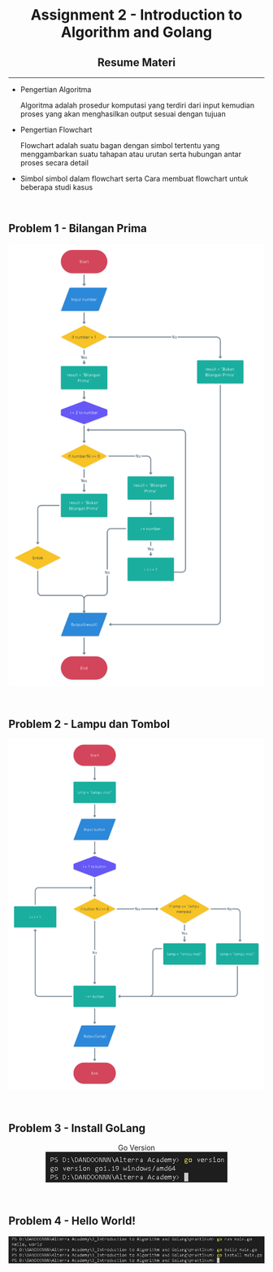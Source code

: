 <h1 align="center">Assignment 2 - Introduction to Algorithm and Golang</h1>
<h2 align="center">Resume Materi</h2>
<hr>

<ul>
    <li>Pengertian Algoritma</li>
        <p> Algoritma adalah prosedur komputasi yang terdiri dari input kemudian proses yang akan menghasilkan output sesuai dengan tujuan</p>
    <li>Pengertian Flowchart</li>
        <p>Flowchart adalah suatu bagan dengan simbol tertentu yang menggambarkan suatu tahapan atau urutan serta hubungan antar proses secara detail</p>
    <li>Simbol simbol dalam flowchart serta Cara membuat flowchart untuk beberapa studi kasus</li>
</ul>
<br>

<h2>Problem 1 - Bilangan Prima</h2>
<p align="center">
    <img src="screenshots/BilanganPrima.png" alt="Screenshot Bilangan prima">
</p>
<br>
<h2>Problem 2 - Lampu dan Tombol</h2>
<p align="center">
    <img src="screenshots/LampuDanTombolFlowchart.png" alt="Screenshot Lampu dan Tombol">
</p>
<br>
<h2>Problem 3 - Install GoLang</h2>
<p align="center"> 
    Go Version<br>
    <img src="screenshots/installGoLang.png" alt="Screenshot Golang Version">
</p>
<br>
<h2>Problem 4 - Hello World!</h2>
<p align="center">
    <img src="screenshots/goRunCommand.png" alt="Screenshot Command">
</p>
